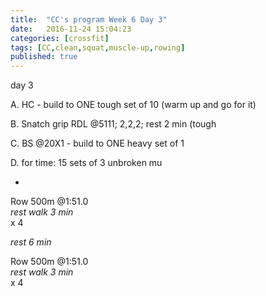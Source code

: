 ```yaml
---
title:  "CC's program Week 6 Day 3"
date:   2016-11-24 15:04:23
categories: [crossfit]
tags: [CC,clean,squat,muscle-up,rowing]
published: true
---
```

day 3

A. HC - build to ONE tough set of 10 (warm up and go for it)

B. Snatch grip RDL @5111; 2,2,2; rest 2 min (tough

C. BS @20X1 - build to ONE heavy set of 1

D. for time: 15 sets of 3 unbroken mu

+

Row 500m @1:51.0  
_rest walk 3 min_  
x 4

_rest 6 min_

Row 500m @1:51.0  
_rest walk 3 min_  
x 4
